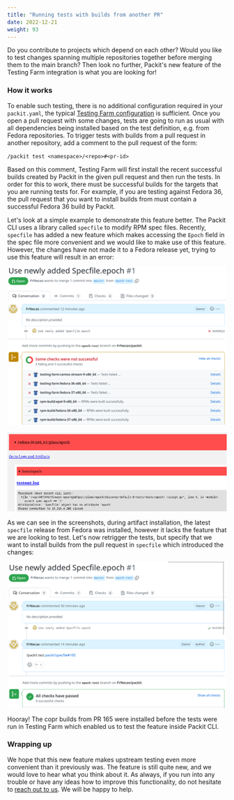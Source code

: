 ```yaml
---
title: "Running tests with builds from another PR"
date: 2022-12-21
weight: 93
---
```


Do you contribute to projects which depend on each other?
Would you like to test changes spanning multiple repositories together before merging them to the main branch?
Then look no further, Packit's new feature of the Testing Farm integration is what you are looking for!

### How it works

To enable such testing, there is no additional configuration required in your `packit.yaml`, the typical [Testing Farm configuration](/docs/testing-farm/) is sufficient.
Once you open a pull request with some changes, tests are going to run as usual with all dependencies being installed based on the test definition, e.g. from Fedora repositories.
To trigger tests with builds from a pull request in another repository, add a comment to the pull request of the form:

    /packit test <namespace>/<repo>#<pr-id>

Based on this comment, Testing Farm will first install the recent successful builds created by Packit in the given pull request and then run the tests.
In order for this to work, there must be successful builds for the targets that you are running tests for.
For example, if you are testing against Fedora 36, the pull request that you want to install builds from must contain a successful Fedora 36 build by Packit.

Let's look at a simple example to demonstrate this feature better.
The Packit CLI uses a library called `specfile` to modify RPM spec files.
Recently, `specfile` has added a new feature which makes accessing the `Epoch` field in the spec file more convenient and we would like to make use of this feature.
However, the changes have not made it to a Fedora release yet, trying to use this feature will result in an error:

![Tests in Testing Farm fail](img/testing_farm_failed.png)

![Test log in Testing Farm](img/testing_farm_failed_log.png)

As we can see in the screenshots, during artifact installation, the latest `specfile` release from Fedora was installed, however it lacks the feature that we are looking to test.
Let's now retrigger the tests, but specify that we want to install builds from the pull request in `specfile` which introduced the changes:

![Retriggering tests with builds from another PR](img/testing_farm_retrigger.png)

Hooray! The copr builds from PR 165 were installed before the tests were run in Testing Farm which enabled us to test the feature inside Packit CLI.

### Wrapping up

We hope that this new feature makes upstream testing even more convenient than it previously was.
The feature is still quite new, and we would love to hear what you think about it.
As always, if you run into any trouble or have any ideas how to improve this functionality,
do not hesitate to [reach out to us](/#contact).
We will be happy to help.

